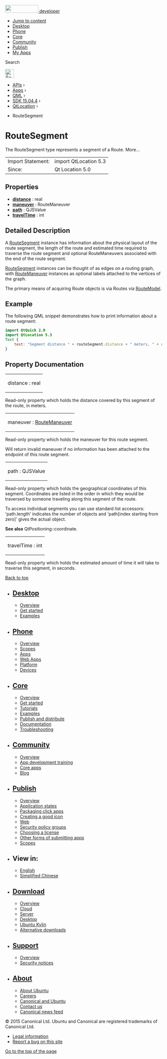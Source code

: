 <a href="https://developer.ubuntu.com/" class="logo-ubuntu"><img src="https://developer.ubuntu.com/assets/sites/ubuntu/latest/u/img/logos/logo-ubuntu-orange.svg" width="106" height="25" /> <span>developer</span></a>

-   [Jump to content](index.html#main-content)
-   [Desktop](https://developer.ubuntu.com/en/desktop/)
-   [Phone](https://developer.ubuntu.com/en/phone/)
-   [Core](https://developer.ubuntu.com/core)
-   [Community](https://developer.ubuntu.com/en/community/)
-   [Publish](https://developer.ubuntu.com/en/publish/)
-   [My Apps](https://myapps.developer.ubuntu.com/)

Search

<img src="https://developer.ubuntu.com/assets/sites/ubuntu/latest/u/img/search-white.svg" alt="Search" height="28" />

-   [APIs](../../../../index.html) ›
-   [Apps](../../../index.html) ›
-   [QML](../../index.html) ›
-   [SDK 15.04.4](../index.html) ›
-   [QtLocation](../QtLocation/index.html) ›

<!-- -->

-   RouteSegment

RouteSegment
============

<span class="subtitle"></span>
The RouteSegment type represents a segment of a Route. More...

|                   |                       |
|-------------------|-----------------------|
| Import Statement: | import QtLocation 5.3 |
| Since:            | Qt Location 5.0       |

<span id="properties"></span>
Properties
----------

-   ****[distance](../../sdk-15.04.1/QtLocation.RouteSegment/index.html#distance-prop)**** : real
-   ****[maneuver](../../sdk-15.04.1/QtLocation.RouteSegment/index.html#maneuver-prop)**** : RouteManeuver
-   ****[path](../../sdk-15.04.1/QtLocation.RouteSegment/index.html#path-prop)**** : QJSValue
-   ****[travelTime](../../sdk-15.04.1/QtLocation.RouteSegment/index.html#travelTime-prop)**** : int

<span id="details"></span>
Detailed Description
--------------------

A [RouteSegment](../../sdk-15.04.1/QtLocation.RouteSegment/index.html) instance has information about the physical layout of the route segment, the length of the route and estimated time required to traverse the route segment and optional RouteManeuvers associated with the end of the route segment.

[RouteSegment](../../sdk-15.04.1/QtLocation.RouteSegment/index.html) instances can be thought of as edges on a routing graph, with [RouteManeuver](../../sdk-15.04.1/QtLocation.RouteManeuver/index.html) instances as optional labels attached to the vertices of the graph.

The primary means of acquiring Route objects is via Routes via [RouteModel](../../sdk-15.04.1/QtLocation.RouteModel/index.html).

<span id="example"></span>
Example
-------

The following QML snippet demonstrates how to print information about a route segment:

``` qml
import QtQuick 2.0
import QtLocation 5.3
Text {
    text: "Segment distance " + routeSegment.distance + " meters, " + routeSegment.path.length + " points."
}
```

Property Documentation
----------------------

<table>
<colgroup>
<col width="100%" />
</colgroup>
<tbody>
<tr class="odd">
<td><p><span id="distance-prop"></span><span class="name">distance</span> : <span class="type">real</span></p></td>
</tr>
</tbody>
</table>

Read-only property which holds the distance covered by this segment of the route, in meters.

<table>
<colgroup>
<col width="100%" />
</colgroup>
<tbody>
<tr class="odd">
<td><p><span id="maneuver-prop"></span><span class="name">maneuver</span> : <span class="type"><a href="../../sdk-15.04.1/QtLocation.RouteManeuver/index.html">RouteManeuver</a></span></p></td>
</tr>
</tbody>
</table>

Read-only property which holds the maneuver for this route segment.

Will return invalid maneuver if no information has been attached to the endpoint of this route segment.

<table>
<colgroup>
<col width="100%" />
</colgroup>
<tbody>
<tr class="odd">
<td><p><span id="path-prop"></span><span class="name">path</span> : <span class="type">QJSValue</span></p></td>
</tr>
</tbody>
</table>

Read-only property which holds the geographical coordinates of this segment. Coordinates are listed in the order in which they would be traversed by someone traveling along this segment of the route.

To access individual segments you can use standard list accessors: 'path.length' indicates the number of objects and 'path\[index starting from zero\]' gives the actual object.

**See also** QtPositioning::coordinate.

<table>
<colgroup>
<col width="100%" />
</colgroup>
<tbody>
<tr class="odd">
<td><p><span id="travelTime-prop"></span><span class="name">travelTime</span> : <span class="type">int</span></p></td>
</tr>
</tbody>
</table>

Read-only property which holds the estimated amount of time it will take to traverse this segment, in seconds.

[Back to top](index.html#)

-   [Desktop](https://developer.ubuntu.com/en/desktop/)
    ---------------------------------------------------

    -   [Overview](https://developer.ubuntu.com/en/desktop/)
    -   [Get started](http://snapcraft.io/?utm_source=developer.ubuntu.com&utm_medium=devportal&utm_term=snaps%20snapcraft%20desktop&utm_content=menu&utm_campaign=duc_snappers)
    -   [Examples](https://github.com/ubuntu/snappy-playpen)

-   [Phone](https://developer.ubuntu.com/en/phone/)
    -----------------------------------------------

    -   [Overview](https://developer.ubuntu.com/en/phone/)
    -   [Scopes](https://developer.ubuntu.com/en/phone/scopes/)
    -   [Apps](https://developer.ubuntu.com/en/phone/apps/)
    -   [Web Apps](https://developer.ubuntu.com/en/phone/web/)
    -   [Platform](https://developer.ubuntu.com/en/phone/platform/)
    -   [Devices](https://developer.ubuntu.com/en/phone/devices/)

-   [Core](https://developer.ubuntu.com/core)
    -----------------------------------------

    -   [Overview](https://developer.ubuntu.com/core)
    -   [Get started](https://developer.ubuntu.com/core/get-started)
    -   [Tutorials](https://developer.ubuntu.com/core/tutorials)
    -   [Examples](https://developer.ubuntu.com/core/examples)
    -   [Publish and distribute](https://developer.ubuntu.com/core/publish-and-distribute)
    -   [Documentation](https://developer.ubuntu.com/core/documentation)
    -   [Troubleshooting](https://developer.ubuntu.com/core/troubleshooting)

-   [Community](https://developer.ubuntu.com/en/community/)
    -------------------------------------------------------

    -   [Overview](https://developer.ubuntu.com/en/community/)
    -   [App development training](https://developer.ubuntu.com/en/community/training/)
    -   [Core apps](https://developer.ubuntu.com/en/community/core-apps/)
    -   [Blog](https://developer.ubuntu.com/en/community/blog/)

-   [Publish](https://developer.ubuntu.com/en/publish/)
    ---------------------------------------------------

    -   [Overview](https://developer.ubuntu.com/en/publish/)
    -   [Application states](https://developer.ubuntu.com/en/publish/application-states/)
    -   [Packaging click apps](https://developer.ubuntu.com/en/publish/packaging-click-apps/)
    -   [Creating a good icon](https://developer.ubuntu.com/en/publish/creating-a-good-icon/)
    -   [Web](https://developer.ubuntu.com/en/publish/web/)
    -   [Security policy groups](https://developer.ubuntu.com/en/publish/security-policy-groups/)
    -   [Choosing a license](https://developer.ubuntu.com/en/publish/choosing-a-license/)
    -   [Other forms of submitting apps](https://developer.ubuntu.com/en/publish/other-forms-of-submitting-apps/)
    -   [Scopes](https://developer.ubuntu.com/en/publish/scopes/)

-   View in:
    --------

    -   [English](index.html "Change to language: English")
    -   [Simplified Chinese](index.html "Change to language: Simplified Chinese")

-   [Download](http://ubuntu.com/download/)
    ---------------------------------------

    -   [Overview](http://ubuntu.com/download)
    -   [Cloud](http://ubuntu.com/download/cloud)
    -   [Server](http://ubuntu.com/download/server)
    -   [Desktop](http://ubuntu.com/download/desktop)
    -   [Ubuntu Kylin](http://ubuntu.com/download/ubuntu-kylin)
    -   [Alternative downloads](http://ubuntu.com/download/alternative-downloads)

-   [Support](http://ubuntu.com/support/)
    -------------------------------------

    -   [Overview](http://ubuntu.com/support)
    -   [Security notices](http://www.ubuntu.com/usn/)

-   [About](http://ubuntu.com/about/)
    ---------------------------------

    -   [About Ubuntu](http://ubuntu.com/about/about-ubuntu)
    -   [Careers](http://www.canonical.com/careers)
    -   [Canonical and Ubuntu](http://ubuntu.com/about/canonical-and-ubuntu)
    -   [Contact us](http://ubuntu.com/about/contact-us)
    -   [Canonical news feed](http://insights.ubuntu.com/feed/)

© 2015 Canonical Ltd. Ubuntu and Canonical are registered trademarks of Canonical Ltd.

-   [Legal information](http://www.ubuntu.com/legal)
-   [Report a bug on this site](https://bugs.launchpad.net/developer-ubuntu-com/)

<span class="accessibility-aid">[Go to the top of the page](index.html#)</span>
